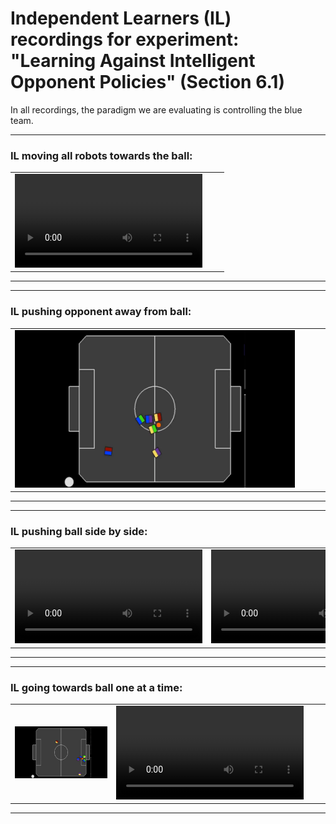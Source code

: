 # Independent Learners (IL) recordings for experiment: "Learning Against Intelligent Opponent Policies" (Section 6.1)

In all recordings, the paradigm we are evaluating is controlling the blue team.

---
### IL moving all robots towards the ball:
||||
|:--:|:--:|:--:|
|<video src="1.mp4" controls title="!\[\](1.webp)"></video>||


---
---
### IL pushing opponent away from ball:
|||||
|:--:|:--:|:--:|:--:|
|![Alt text](5.webp)

---
---
### IL pushing ball side by side:
|||||
|:--:|:--:|:--:|:--:|
|<video src="4.mp4" controls title="Title"></video>|<video src="0.mp4" controls title="Title"></video>

---
---
### IL going towards ball one at a time:
|||||
|:--:|:--:|:--:|:--:|
|![](2.webp)|<video src="3.mp4" controls title="Title"></video>

---






